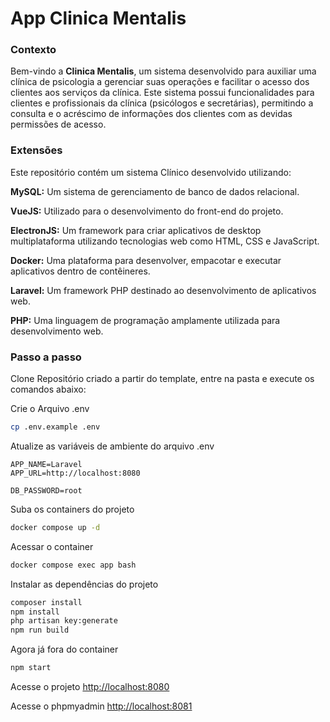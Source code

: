 
# App Clinica Mentalis

### Contexto
Bem-vindo a **Clinica Mentalis**, um sistema desenvolvido para auxiliar uma clínica de psicologia a gerenciar suas operações e facilitar o acesso dos clientes aos serviços da clínica. Este sistema possui funcionalidades para clientes e profissionais da clínica (psicólogos e secretárias), permitindo a consulta e o acréscimo de informações dos clientes com as devidas permissões de acesso.

### Extensões
Este repositório contém um sistema Clínico desenvolvido utilizando:


**MySQL:** Um sistema de gerenciamento de banco de dados relacional.

**VueJS:** Utilizado para o desenvolvimento do front-end do projeto.

**ElectronJS:** Um framework para criar aplicativos de desktop multiplataforma utilizando tecnologias web como HTML, CSS e JavaScript.

**Docker:** Uma plataforma para desenvolver, empacotar e executar aplicativos dentro de contêineres.

**Laravel:** Um framework PHP destinado ao desenvolvimento de aplicativos web.

**PHP:** Uma linguagem de programação amplamente utilizada para desenvolvimento web.



### Passo a passo
Clone Repositório criado a partir do template, entre na pasta e execute os comandos abaixo:

Crie o Arquivo .env
```sh
cp .env.example .env
```


Atualize as variáveis de ambiente do arquivo .env
```dosini
APP_NAME=Laravel
APP_URL=http://localhost:8080

DB_PASSWORD=root
```


Suba os containers do projeto
```sh
docker compose up -d
```


Acessar o container
```sh
docker compose exec app bash
```


Instalar as dependências do projeto
```sh
composer install
npm install
php artisan key:generate
npm run build
```


Agora já fora do container
```sh
npm start
```


Acesse o projeto
[http://localhost:8080](http://localhost:8080)

Acesse o phpmyadmin
[http://localhost:8081](http://localhost:8081)
